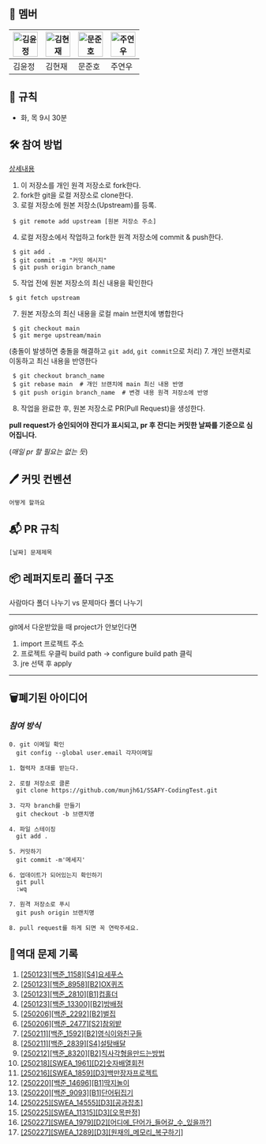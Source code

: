 ## 🐣 **멤버**

|<img src="asset/squrtle.webp" alt="김윤정" width="50" height="50">|<img src="asset/meowth.webp" alt="김현재" width="50" height="50">|<img src="asset/psyduck.webp" alt="문준호" width="50" height="50">|<img src="asset/bu.webp" alt="주연우" width="50" height="50">|
|---|---|---|---|
|김윤정|김현재|문준호|주연우|
## 📌 **규칙**
- 화, 목 9시 30분

## 🛠️ **참여 방법**

[상세내용](https://velog.io/@jisubin12/Github-%EC%99%B8%EB%B6%80%EC%A0%80%EC%9E%A5%EC%86%8C-fork-pull-request-%EB%8F%99%EA%B8%B0%ED%99%94-%ED%95%98%EA%B8%B0)

1. 이 저장소를 개인 원격 저장소로 fork한다.
2. fork한 git을 로컬 저장소로 clone한다.
3. 로컬 저장소에 원본 저장소(Upstream)를 등록.
```
 $ git remote add upstream [원본 저장소 주소]
```
4. 로컬 저장소에서 작업하고 fork한 원격 저장소에 commit & push한다.
```
 $ git add .
 $ git commit -m "커밋 메시지"
 $ git push origin branch_name
```
5. 작업 전에 원본 저장소의 최신 내용을 확인한다
```
$ git fetch upstream
```
7. 원본 저장소의 최신 내용을 로컬 main 브랜치에 병합한다
```
 $ git checkout main
 $ git merge upstream/main
```
(충돌이 발생하면 충돌을 해결하고 `git add`, `git commit`으로 처리)
7. 개인 브랜치로 이동하고 최신 내용을 반영한다
```
 $ git checkout branch_name
 $ git rebase main  # 개인 브랜치에 main 최신 내용 반영
 $ git push origin branch_name  # 변경 내용 원격 저장소에 반영
```
8. 작업을 완료한 후, 원본 저장소로 PR(Pull Request)을 생성한다.

**pull request가 승인되어야 잔디가 표시되고, pr 후 잔디는 커밋한 날짜를 기준으로 심어집니다.**

 (*매일 pr 할 필요는 없는 듯*)

## 🖊️ **커밋 컨벤션**
```
어떻게 할까요
```

## 📬 **PR 규칙**

```
[날짜] 문제제목
```

## 📦 **레퍼지토리 폴더 구조**
사람마다 폴더 나누기 vs 문제마다 폴더 나누기

---
git에서 다운받았을 때 project가 안보인다면
1. import 프로젝트 주소
2. 프로젝트 우클릭 build path -> configure build path 클릭
3. jre 선택 후 apply

---
## 🗑️폐기된 아이디어
### *참여 방식*
```
0. git 이메일 확인
  git config --global user.email 각자이메일

1. 협력자 초대를 받는다.

2. 로컬 저장소로 클론
  git clone https://github.com/munjh61/SSAFY-CodingTest.git

3. 각자 branch를 만들기
  git checkout -b 브랜치명

4. 파일 스테이징
  git add .

5. 커밋하기
  git commit -m'메세지'

6. 업데이트가 되어있는지 확인하기
  git pull
  :wq

7. 원격 저장소로 푸시
  git push origin 브랜치명

8. pull request를 하게 되면 꼭 연락주세요.

```

## 🚀역대 문제 기록
1. [[250123][백준_1158][S4]요세푸스](https://www.acmicpc.net/problem/1158)  
2. [[250123][백준_8958][B2]OX퀴즈](https://www.acmicpc.net/problem/8958)  
3. [[250123][백준_2810][B1]컵홀더](https://www.acmicpc.net/problem/2810)  
4. [[250123][백준_13300][B2]방배정](https://www.acmicpc.net/problem/13300)  
5. [[250206][백준_2292][B2]벌집](https://www.acmicpc.net/problem/2292)  
6. [[250206][백준_2477][S2]참외밭](https://www.acmicpc.net/problem/2477)  
7. [[250211][백준_1592][B2]영식이와친구들](https://www.acmicpc.net/problem/1592)  
8. [[250211][백준_2839][S4]설탕배달](https://www.acmicpc.net/problem/2839)  
9. [[250212][백준_8320][B2]직사각형을만드는방법](https://www.acmicpc.net/problem/8320)  
10. [[250218][SWEA_1961][D2]숫자배열회전](https://swexpertacademy.com/main/code/problem/problemDetail.do?contestProbId=AV5Pq-OKAVYDFAUq&categoryId=AV5Pq-OKAVYDFAUq&categoryType=CODE&problemTitle=1961&orderBy=FIRST_REG_DATETIME&selectCodeLang=ALL&select-1=&pageSize=10&pageIndex=1)
11. [[250216][SWEA_1859][D3]백만장자프로젝트](https://swexpertacademy.com/main/code/problem/problemDetail.do?contestProbId=AV5LrsUaDxcDFAXc&categoryId=AV5LrsUaDxcDFAXc&categoryType=CODE&problemTitle=1859&orderBy=FIRST_REG_DATETIME&selectCodeLang=ALL&select-1=&pageSize=10&pageIndex=1)
12. [[250220][백준_14696][B1]딱지놀이](https://www.acmicpc.net/problem/14696)
13. [[250220][백준_9093][B1]단어뒤집기](https://www.acmicpc.net/problem/9093)
14. [[250225][SWEA_14555][D3][공과잡초]](https://swexpertacademy.com/main/code/problem/problemDetail.do?contestProbId=AYGtoa3qARcDFARC&categoryId=AYGtoa3qARcDFARC&categoryType=CODE&problemTitle=14555&orderBy=FIRST_REG_DATETIME&selectCodeLang=ALL&select-1=&pageSize=10&pageIndex=1)
15. [[250225][SWEA_11315][D3][오목판정]](https://swexpertacademy.com/main/code/problem/problemDetail.do?contestProbId=AXaSUPYqPYMDFASQ&categoryId=AXaSUPYqPYMDFASQ&categoryType=CODE&problemTitle=%EC%98%A4%EB%AA%A9+%ED%8C%90%EC%A0%95&orderBy=FIRST_REG_DATETIME&selectCodeLang=ALL&select-1=&pageSize=10&pageIndex=1)
16. [[250227][SWEA_1979][D2][어디에_단어가_들어갈_수_있을까?]](https://swexpertacademy.com/main/code/problem/problemDetail.do?contestProbId=AV5PuPq6AaQDFAUq&categoryId=AV5PuPq6AaQDFAUq&categoryType=CODE&problemTitle=1979&orderBy=FIRST_REG_DATETIME&selectCodeLang=ALL&select-1=&pageSize=10&pageIndex=1)
17. [[250227][SWEA_1289][D3][원재의_메모리_복구하기]](https://swexpertacademy.com/main/code/problem/problemDetail.do?contestProbId=AV19AcoKI9sCFAZN&categoryId=AV19AcoKI9sCFAZN&categoryType=CODE&problemTitle=1289&orderBy=FIRST_REG_DATETIME&selectCodeLang=ALL&select-1=&pageSize=10&pageIndex=1)

